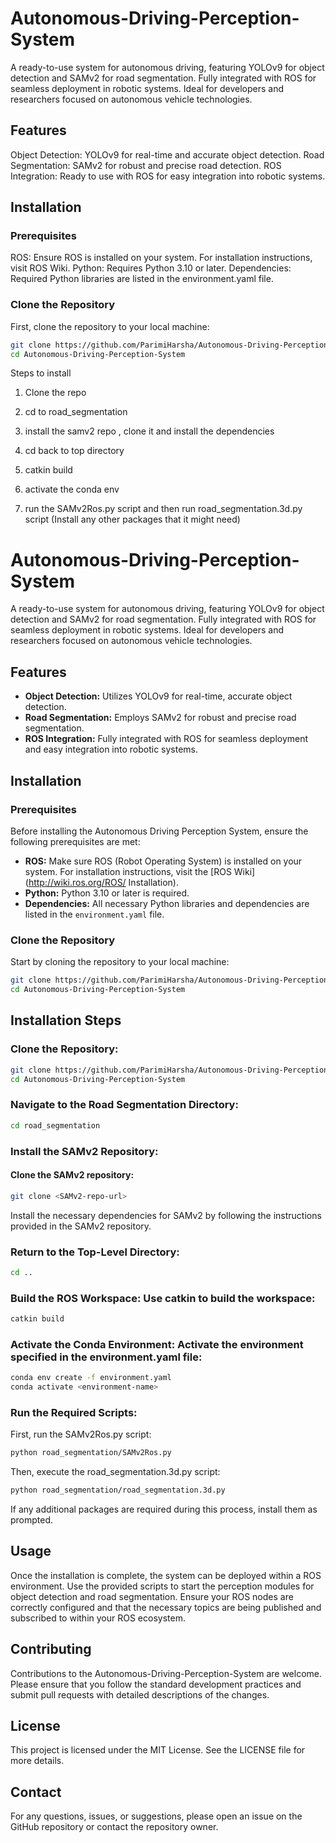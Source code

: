 # Autonomous-Driving-Perception-System
A ready-to-use system for autonomous driving, featuring YOLOv9 for object detection and SAMv2 for road segmentation. Fully integrated with ROS for seamless deployment in robotic systems. Ideal for developers and researchers focused on autonomous vehicle technologies.

## Features

Object Detection: YOLOv9 for real-time and accurate object detection.
Road Segmentation: SAMv2 for robust and precise road detection.
ROS Integration: Ready to use with ROS for easy integration into robotic systems.

## Installation

### Prerequisites

ROS: Ensure ROS is installed on your system. For installation instructions, visit ROS Wiki.
Python: Requires Python 3.10 or later.
Dependencies: Required Python libraries are listed in the environment.yaml file.

### Clone the Repository
First, clone the repository to your local machine:

```bash
git clone https://github.com/ParimiHarsha/Autonomous-Driving-Perception-System.git
cd Autonomous-Driving-Perception-System
```



Steps to install

1. Clone the repo

2. cd to road_segmentation

3. install the samv2 repo , clone it and install the dependencies

4. cd back to top directory

5. catkin build

6. activate the conda env

7. run the SAMv2Ros.py script and then run road_segmentation.3d.py script (Install any other packages that it might need)





# Autonomous-Driving-Perception-System

A ready-to-use system for autonomous driving, featuring YOLOv9 for object detection and SAMv2 for road segmentation. Fully integrated with ROS for seamless deployment in robotic systems. Ideal for developers and researchers focused on autonomous vehicle technologies.

## Features

- **Object Detection:** Utilizes YOLOv9 for real-time, accurate object detection.
- **Road Segmentation:** Employs SAMv2 for robust and precise road segmentation.
- **ROS Integration:** Fully integrated with ROS for seamless deployment and easy integration into robotic systems.

## Installation

### Prerequisites

Before installing the Autonomous Driving Perception System, ensure the following prerequisites are met:

- **ROS:** Make sure ROS (Robot Operating System) is installed on your system. For installation instructions, visit the [ROS Wiki](http://wiki.ros.org/ROS/
Installation).
- **Python:** Python 3.10 or later is required.
- **Dependencies:** All necessary Python libraries and dependencies are listed in the `environment.yaml` file.

### Clone the Repository

Start by cloning the repository to your local machine:

```bash
git clone https://github.com/ParimiHarsha/Autonomous-Driving-Perception-System.git
cd Autonomous-Driving-Perception-System
```


## Installation Steps

### Clone the Repository:

```bash
git clone https://github.com/ParimiHarsha/Autonomous-Driving-Perception-System.git
cd Autonomous-Driving-Perception-System
```

### Navigate to the Road Segmentation Directory:

```bash
cd road_segmentation
```

### Install the SAMv2 Repository:

#### Clone the SAMv2 repository:

```bash
git clone <SAMv2-repo-url>
```

Install the necessary dependencies for SAMv2 by following the instructions provided in the SAMv2 repository.

### Return to the Top-Level Directory:

```bash
cd ..
```

### Build the ROS Workspace: Use catkin to build the workspace:

```bash
catkin build
```

### Activate the Conda Environment: Activate the environment specified in the environment.yaml file:

```bash
conda env create -f environment.yaml
conda activate <environment-name>
```

### Run the Required Scripts:

First, run the SAMv2Ros.py script:

```bash
python road_segmentation/SAMv2Ros.py
```

Then, execute the road_segmentation.3d.py script:

```bash
python road_segmentation/road_segmentation.3d.py
```

If any additional packages are required during this process, install them as prompted.

## Usage

Once the installation is complete, the system can be deployed within a ROS environment. Use the provided scripts to start the perception modules for object detection and road segmentation. Ensure your ROS nodes are correctly configured and that the necessary topics are being published and subscribed to within your ROS ecosystem.

## Contributing
Contributions to the Autonomous-Driving-Perception-System are welcome. Please ensure that you follow the standard development practices and submit pull requests with detailed descriptions of the changes.

## License
This project is licensed under the MIT License. See the LICENSE file for more details.

## Contact
For any questions, issues, or suggestions, please open an issue on the GitHub repository or contact the repository owner.